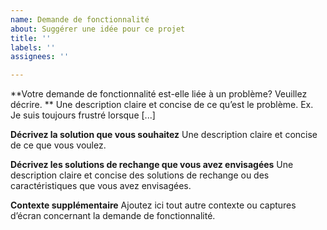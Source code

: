 ```yaml
---
name: Demande de fonctionnalité
about: Suggérer une idée pour ce projet
title: ''
labels: ''
assignees: ''

---
```


**Votre demande de fonctionnalité est-elle liée à un problème? Veuillez décrire. **
Une description claire et concise de ce qu’est le problème. Ex. Je suis toujours frustré lorsque [...]

**Décrivez la solution que vous souhaitez**
Une description claire et concise de ce que vous voulez.

**Décrivez les solutions de rechange que vous avez envisagées**
Une description claire et concise des solutions de rechange ou des caractéristiques que vous avez envisagées.

**Contexte supplémentaire**
Ajoutez ici tout autre contexte ou captures d’écran concernant la demande de fonctionnalité.
